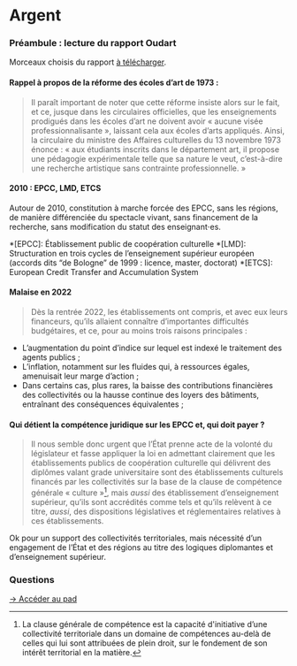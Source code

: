 # Argent

### Préambule : lecture du rapport Oudart

Morceaux choisis du rapport [à télécharger](20231009_MC_Rapport.pdf).

#### Rappel à propos de la réforme des écoles d’art de 1973 :

> Il paraît important de noter que cette réforme insiste alors sur le fait, et ce, jusque dans les circulaires officielles, que les enseignements prodigués dans les écoles d’art ne doivent avoir « aucune visée professionnalisante », laissant cela aux écoles d’arts appliqués. Ainsi, la circulaire du ministre des Affaires culturelles du 13 novembre 1973 énonce : « aux étudiants inscrits dans le département art, il propose une pédagogie expérimentale telle que sa nature
le veut, c’est-à-dire une recherche artistique sans contrainte professionnelle. »

#### 2010 : EPCC, LMD, ETCS

Autour de 2010, constitution à marche forcée des EPCC, sans les régions, de manière différenciée du spectacle vivant, sans financement de la recherche, sans modification du statut des enseignant⋅es.

*[EPCC]: Établissement public de coopération culturelle
*[LMD]: Structuration en trois cycles de l’enseignement supérieur européen (accords dits “de Bologne” de 1999 : licence, master, doctorat) 
*[ETCS]: European Credit Transfer and Accumulation System

#### Malaise en 2022

> Dès la rentrée 2022, les établissements ont compris, et avec eux leurs financeurs, qu’ils allaient connaître d’importantes difficultés budgétaires, et ce, pour au moins trois raisons principales :
- L’augmentation du point d’indice sur lequel est indexé le traitement des agents publics ; 
- L’inflation, notamment sur les fluides qui, à ressources égales, amenuisait leur marge d’action ;
- Dans certains cas, plus rares, la baisse des contributions financières des collectivités ou la hausse continue des loyers des bâtiments, entraînant des conséquences équivalentes ;

#### Qui détient la compétence juridique sur les EPCC et, qui doit payer ?

> Il nous semble donc urgent que l’État prenne acte de la volonté du législateur et fasse appliquer la loi en admettant clairement que les établissements publics de coopération culturelle qui délivrent des diplômes valant grade universitaire sont des établissements culturels financés par les collectivités sur la base de la clause de compétence générale « culture »[^cgc], mais _aussi_ des établissement d’enseignement supérieur, qu’ils sont accrédités comme tels et qu’ils relèvent à ce titre, _aussi_, des dispositions législatives et réglementaires relatives à ces établissements.

[^cgc]: La clause générale de compétence est la capacité d'initiative d’une collectivité territoriale dans un domaine de compétences au-delà de celles qui lui sont attribuées de plein droit, sur le fondement de son intérêt territorial en la matière. 

Ok pour un support des collectivités territoriales, mais nécessité d’un engagement de l’État et des régions au titre des logiques diplomantes et d’enseignement supérieur.

### Questions 

[→ Accéder au pad](https://semestriel.framapad.org/p/esad_gopro_chevalvert?lang=fr)